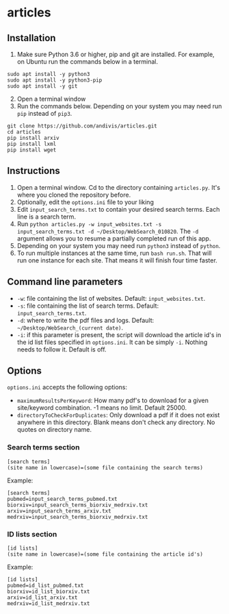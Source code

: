 # articles

## Installation

1. Make sure Python 3.6 or higher, pip and git are installed. For example, on Ubuntu run the commands below in a terminal.

```
sudo apt install -y python3
sudo apt install -y python3-pip
sudo apt install -y git
```

2. Open a terminal window
3. Run the commands below. Depending on your system you may need run `pip` instead of `pip3`.

```
git clone https://github.com/andivis/articles.git
cd articles
pip install arxiv
pip install lxml
pip install wget
```

## Instructions

1. Open a terminal window. Cd to the directory containing `articles.py`. It's where you cloned the repository before.
2. Optionally, edit the `options.ini` file to your liking
3. Edit `input_search_terms.txt` to contain your desired search terms. Each line is a search term.
4. Run `python articles.py -w input_websites.txt -s input_search_terms.txt -d ~/Desktop/WebSearch_010820`. The `-d` argument allows you to resume a partially completed run of this app.
5. Depending on your system you may need run `python3` instead of `python`.
6. To run multiple instances at the same time, run `bash run.sh`. That will run one instance for each site. That means it will finish four time faster.

## Command line parameters

- `-w`: file containing the list of websites. Default: `input_websites.txt`.
- `-s`: file containing the list of search terms. Default: `input_search_terms.txt`.
- `-d`: where to write the pdf files and logs. Default: `~/Desktop/WebSearch_(current date)`.
- `-i`: if this parameter is present, the script will download the article id's in the id list files specified in `options.ini`. It can be simply `-i`. Nothing needs to follow it. Default is off.

## Options

`options.ini` accepts the following options:

- `maximumResultsPerKeyword`: How many pdf's to download for a given site/keyword combination. -1 means no limit. Default 25000.
- `directoryToCheckForDuplicates`: Only download a pdf if it does not exist anywhere in this directory. Blank means don't check any directory. No quotes on directory name.

### Search terms section

```
[search terms]
(site name in lowercase)=(some file containing the search terms)
```

Example:

```
[search terms]
pubmed=input_search_terms_pubmed.txt
biorxiv=input_search_terms_biorxiv_medrxiv.txt
arxiv=input_search_terms_arxiv.txt
medrxiv=input_search_terms_biorxiv_medrxiv.txt
```

### ID lists section

```
[id lists]
(site name in lowercase)=(some file containing the article id's)
```

Example:

```
[id lists]
pubmed=id_list_pubmed.txt
biorxiv=id_list_biorxiv.txt
arxiv=id_list_arxiv.txt
medrxiv=id_list_medrxiv.txt
```